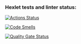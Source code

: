 ### Hexlet tests and linter status:
[![Actions Status](https://github.com/jsprw88/fullstack-javascript-project-44/actions/workflows/hexlet-check.yml/badge.svg)](https://github.com/jsprw88/fullstack-javascript-project-44/actions)

[![Code Smells](https://sonarcloud.io/api/project_badges/measure?project=jsprw88_fullstack-javascript-project-44&metric=code_smells)](https://sonarcloud.io/summary/new_code?id=jsprw88_fullstack-javascript-project-44)

[![Quality Gate Status](https://sonarcloud.io/api/project_badges/measure?project=jsprw88_fullstack-javascript-project-44&metric=alert_status)](https://sonarcloud.io/summary/new_code?id=jsprw88_fullstack-javascript-project-44)